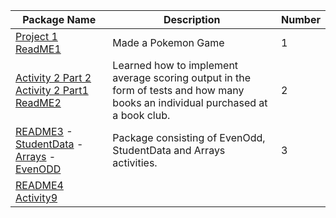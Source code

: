 | Package Name | Description | Number|
| ------------ |-------------|-------|          
|      [Project 1 ](https://github.com/Coontm/CoonTreyCS121/blob/main/proj1hop.java)  [ReadME1](https://github.com/Coontm/CoonTreyCS121/blob/main/Package%201%20README.md)  |   Made a Pokemon Game          |      1 |
|  [Activity 2 Part 2](https://github.com/Coontm/CoonTreyCS121/blob/main/Activity2P2.java) [Activity 2 Part1](https://github.com/Coontm/CoonTreyCS121/blob/main/Activity2P1.java) [ReadME2](https://github.com/Coontm/CoonTreyCS121/blob/main/Package%201%20README.md)           |  Learned how to implement average scoring output in the form of tests and how many books an individual purchased at a book club.           | 2      | 
| [README3](https://github.com/Coontm/CoonTreyCS121/blob/main/3README.md) - [StudentData](https://github.com/Coontm/CoonTreyCS121/blob/main/StudentData.java)   - [Arrays](https://github.com/Coontm/CoonTreyCS121/blob/main/arrays.java) - [EvenODD](https://github.com/Coontm/CoonTreyCS121/blob/main/evenodd.java)      | Package consisting of EvenOdd, StudentData and Arrays activities.|   3    |
| [README4](https://github.com/Coontm/CoonTreyCS121/blob/main/4thREADME.md%20) [Activity9](https://github.com/Coontm/CoonTreyCS121/blob/main/act9.java) |
